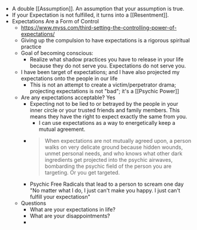 - A double [[Assumption]]. An assumption that your assumption is true.
- If your Expectation is not fulfilled, it turns into a [[Resentment]].
- Expectations Are a Form of Control
	- https://www.myss.com/third-setting-the-controlling-power-of-expectations/
	- Giving up the compulsion to have expectations is a rigorous spiritual practice
	- Goal of becoming conscious:
		- Realize what shadow practices you have to release in your life because they do not serve you. Expectations do not serve you.
	- I have been target of expectations; and I have also projected my expectations onto the people in our life
		- This is not an attempt to create a victim/perpetrator drama; projecting expectations is not "bad"; it's a [[Psychic Power]]
	- Are any expectations acceptable? Yes
		- Expecting not to be lied to or betrayed by the people in your inner circle or your trusted friends and family members. This means they have the right to expect exactly the same from you.
			- I can use expectations as a way to energetically keep a mutual agreement.
		- > When expectations are not mutually agreed upon, a person walks on very delicate ground because hidden wounds, unmet personal needs, and who knows what other dark ingredients get projected into the psychic airwaves, bombarding the psychic field of the person you are targeting. Or you get targeted.
		- Psychic Free Radicals that lead to a person to scream one day "No matter what I do, I just can't make you happy. I just can't fulfill your expectatiosn"
	- Questions
		- What are your expectations in life?
		- What are your disappointments?
		-